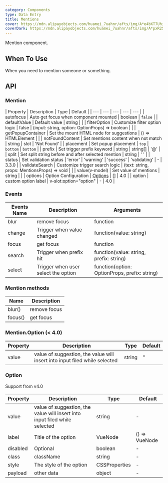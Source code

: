 ```yaml
---
category: Components
type: Data Entry
title: Mentions
cover: https://mdn.alipayobjects.com/huamei_7uahnr/afts/img/A*e4bXT7Uhi9YAAAAAAAAAAAAADrJ8AQ/original
coverDark: https://mdn.alipayobjects.com/huamei_7uahnr/afts/img/A*pxR2S53P_xoAAAAAAAAAAAAADrJ8AQ/original
---
```


Mention component.

## When To Use

When you need to mention someone or something.

## API

### Mention

| Property | Description | Type | Default |
| --- | --- | --- | --- | --- |
| autofocus | Auto get focus when component mounted | boolean | `false` |
| defaultValue | Default value | string |  |
| filterOption | Customize filter option logic | false \| (input: string, option: OptionProps) => boolean |  |
| getPopupContainer | Set the mount HTML node for suggestions | () => HTMLElement |  |
| notFoundContent | Set mentions content when not match | string \| slot | 'Not Found' |
| placement | Set popup placement | `top` \| `bottom` | `bottom` |
| prefix | Set trigger prefix keyword | string \| string\[] | '@' |
| split | Set split string before and after selected mention | string | ' ' |
| status | Set validation status | 'error' \| 'warning' \| 'success' \| 'validating' | - | 3.3.0 |
| validateSearch | Customize trigger search logic | (text: string, props: MentionsProps) => void |  |
| value(v-model) | Set value of mentions | string |  |
| options | Option Configuration | [Options](#option) | \[] | 4.0 |
| option | custom option label | v-slot:option="option" | - | 4.0 |

### Events

| Events Name | Description | Arguments |
| --- | --- | --- |
| blur | remove focus | function |
| change | Trigger when value changed | function(value: string) |
| focus | get focus | function |
| search | Trigger when prefix hit | function(value: string, prefix: string) |
| select | Trigger when user select the option | function(option: OptionProps, prefix: string) |

### Mention methods

| Name    | Description  |
| ------- | ------------ |
| blur()  | remove focus |
| focus() | get focus    |

### Mention.Option (< 4.0)

| Property | Description | Type | Default |
| --- | --- | --- | --- |
| value | value of suggestion, the value will insert into input filed while selected | string | '' |

### Option

Support from v4.0

<!-- prettier-ignore -->
| Property | Description | Type | Default |
| --- | --- | --- | --- |
| value | value of suggestion, the value will insert into input filed while selected | string | - |
| label | Title of the option | VueNode | () => VueNode | - |
| disabled | Optional | boolean | - |
| class | className | string | - |
| style | The style of the option | CSSProperties | - |
|payload| other data | object | - |
